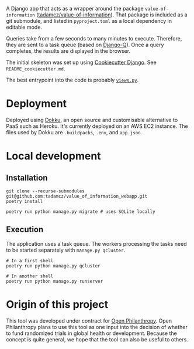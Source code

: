 A Django app that acts as a wrapper around the package `value-of-information` ([tadamcz/value-of-information](https://github.com/tadamcz/value-of-information)). That package is included as a git submodule, and listed in `pyproject.toml` as a local dependency in editable mode.

Queries take from a few seconds to many minutes to execute. Therefore, they are sent to a task queue (based on [Django-Q](https://github.com/Koed00/django-q)). Once a query completes, the results are displayed in the browser. 

The initial skeleton was set up using [Cookiecutter Django](https://github.com/cookiecutter/cookiecutter-django). See `README_cookiecutter.md`.

The best entrypoint into the code is probably [`views.py`](value_of_information_webapp/views.py).

# Deployment

Deployed using [Dokku](https://github.com/dokku/dokku), an open source and customisable alternative to PaaS such as Heroku. It's currently deployed on an AWS EC2 instance. The files used by Dokku are `.buildpacks`, `.env`, and `app.json`.

# Local development

## Installation

```shell
git clone --recurse-submodules git@github.com:tadamcz/value_of_information_webapp.git
poetry install
```

```shell
poetry run python manage.py migrate # uses SQLite locally
```

## Execution

The application uses a task queue. The workers processing the tasks need to be started separately with `manage.py qcluster`.

```shell
# In a first shell
poetry run python manage.py qcluster

# In another shell
poetry run python manage.py runserver
```


# Origin of this project
This tool was developed under contract for [Open Philanthropy](https://www.openphilanthropy.org/). Open Philanthropy plans to use this tool as one input into the decision of whether to fund randomized trials in global health or development. Because the concept is quite general, we hope that the tool can also be useful to others.